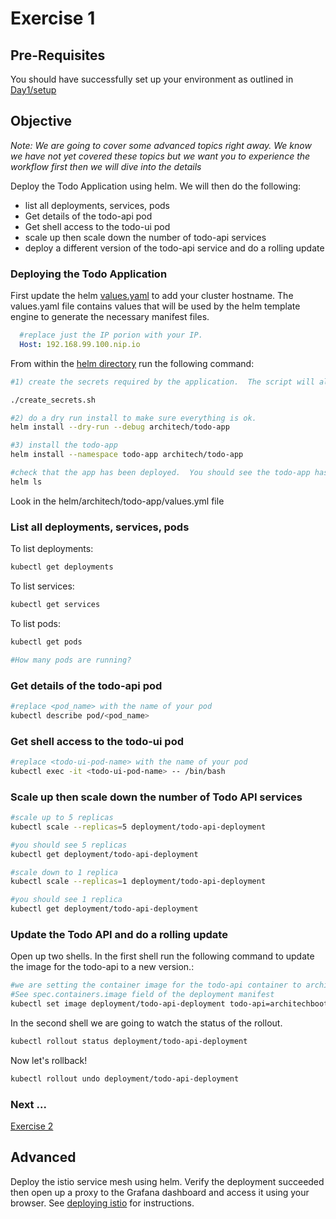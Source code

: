 # Exercise 1 #

## Pre-Requisites ##

You should have successfully set up your environment as outlined in [Day1/setup](./setup.md)

## Objective ##

*Note: We are going to cover some advanced topics right away.  We know we have not yet covered these topics but we want you to experience the workflow first then we will dive into the details*

Deploy the Todo Application using helm. We will then do the following:

* list all deployments, services, pods
* Get details of the todo-api pod
* Get shell access to the todo-ui pod
* scale up then scale down the number of todo-api services
* deploy a different version of the todo-api service and do a rolling update

### Deploying the Todo Application ###

First update the helm [values.yaml](../../helm/architech/todo-app/values.yaml) to add your cluster hostname.  The values.yaml file contains values that will be used by the helm template engine to generate the necessary manifest files.

```yaml
  #replace just the IP porion with your IP.
  Host: 192.168.99.100.nip.io
```

From within the [helm directory](../../helm/) run the following command:

```sh
#1) create the secrets required by the application.  The script will also create a namespace called todo-app

./create_secrets.sh

#2) do a dry run install to make sure everything is ok.
helm install --dry-run --debug architech/todo-app

#3) install the todo-app
helm install --namespace todo-app architech/todo-app

#check that the app has been deployed.  You should see the todo-app has been deployed.
helm ls
```

Look in the helm/architech/todo-app/values.yml file

### List all deployments, services, pods ###

To list deployments:

```sh
kubectl get deployments
```

To list services:

```sh
kubectl get services
```

To list pods:

```sh
kubectl get pods

#How many pods are running?
```

### Get details of the todo-api pod ###

```sh
#replace <pod_name> with the name of your pod
kubectl describe pod/<pod_name>
```

### Get shell access to the todo-ui pod ###

```sh
#replace <todo-ui-pod-name> with the name of your pod
kubectl exec -it <todo-ui-pod-name> -- /bin/bash
```

### Scale up then scale down the number of Todo API services ###

```sh
#scale up to 5 replicas
kubectl scale --replicas=5 deployment/todo-api-deployment

#you should see 5 replicas
kubectl get deployment/todo-api-deployment

#scale down to 1 replica
kubectl scale --replicas=1 deployment/todo-api-deployment

#you should see 1 replica
kubectl get deployment/todo-api-deployment
```

### Update the Todo API and do a rolling update ###

Open up two shells.  In the first shell run the following command to update the image for the todo-api to a new version.:

```sh
#we are setting the container image for the todo-api container to architechbootcamp/todo-api:1.0.1
#See spec.containers.image field of the deployment manifest
kubectl set image deployment/todo-api-deployment todo-api=architechbootcamp/todo-api:1.0.1
```

In the second shell we are going to watch the status of the rollout.

```sh
kubectl rollout status deployment/todo-api-deployment
```

Now let's rollback!

```sh
kubectl rollout undo deployment/todo-api-deployment
```

### Next ... ###

[Exercise 2](./exercise2.md)

## Advanced ##

Deploy the istio service mesh using helm.  Verify the deployment succeeded then open up a proxy to the Grafana dashboard and access it using your browser.
See [deploying istio](../../helm/deploying-istio.md) for instructions.